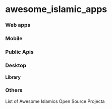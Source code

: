 # awesome_islamic_apps

### Web apps

### Mobile

### Public Apis

### Desktop

#### Library

### Others

List of Awesome Islamics Open Source Projecta
